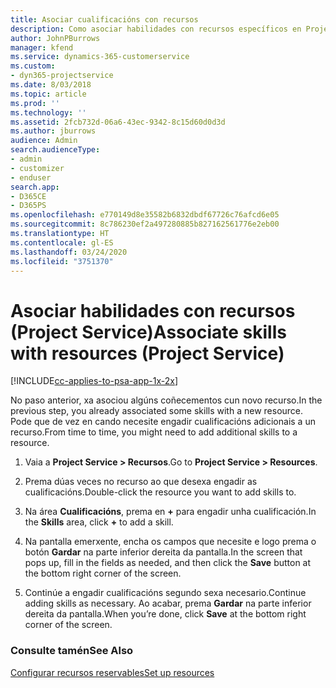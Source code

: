 ```yaml
---
title: Asociar cualificacións con recursos
description: Como asociar habilidades con recursos específicos en Project Service
author: JohnPBurrows
manager: kfend
ms.service: dynamics-365-customerservice
ms.custom:
- dyn365-projectservice
ms.date: 8/03/2018
ms.topic: article
ms.prod: ''
ms.technology: ''
ms.assetid: 2fcb732d-06a6-43ec-9342-8c15d60d0d3d
ms.author: jburrows
audience: Admin
search.audienceType:
- admin
- customizer
- enduser
search.app:
- D365CE
- D365PS
ms.openlocfilehash: e770149d8e35582b6832dbdf67726c76afcd6e05
ms.sourcegitcommit: 8c786230ef2a497280885b827162561776e2eb00
ms.translationtype: HT
ms.contentlocale: gl-ES
ms.lasthandoff: 03/24/2020
ms.locfileid: "3751370"
---
```

# <a name="associate-skills-with-resources-project-service"></a><span data-ttu-id="6f69a-103">Asociar habilidades con recursos (Project Service)</span><span class="sxs-lookup"><span data-stu-id="6f69a-103">Associate skills with resources (Project Service)</span></span>

[!INCLUDE[cc-applies-to-psa-app-1x-2x](../includes/cc-applies-to-psa-app-1x-2x.md)]

<span data-ttu-id="6f69a-104">No paso anterior, xa asociou algúns coñecementos cun novo recurso.</span><span class="sxs-lookup"><span data-stu-id="6f69a-104">In the previous step, you already associated some skills with  a new resource.</span></span> <span data-ttu-id="6f69a-105">Pode que de vez en cando necesite engadir cualificacións adicionais a un recurso.</span><span class="sxs-lookup"><span data-stu-id="6f69a-105">From time to time, you might need to add additional skills to a resource.</span></span>  
  
1.  <span data-ttu-id="6f69a-106">Vaia a **Project Service > Recursos**.</span><span class="sxs-lookup"><span data-stu-id="6f69a-106">Go to **Project Service > Resources**.</span></span>  
  
2.  <span data-ttu-id="6f69a-107">Prema dúas veces no recurso ao que desexa engadir as cualificacións.</span><span class="sxs-lookup"><span data-stu-id="6f69a-107">Double-click the resource you want to add skills to.</span></span>  
  
3.  <span data-ttu-id="6f69a-108">Na área **Cualificacións**, prema en **+** para engadir unha cualificación.</span><span class="sxs-lookup"><span data-stu-id="6f69a-108">In the **Skills** area, click **+** to add a skill.</span></span>  
  
4.  <span data-ttu-id="6f69a-109">Na pantalla emerxente, encha os campos que necesite e logo prema o botón **Gardar** na parte inferior dereita da pantalla.</span><span class="sxs-lookup"><span data-stu-id="6f69a-109">In the screen that pops up, fill in the fields as needed, and then click the **Save** button at the bottom right corner of the screen.</span></span>  
  
5.  <span data-ttu-id="6f69a-110">Continúe a engadir cualificacións segundo sexa necesario.</span><span class="sxs-lookup"><span data-stu-id="6f69a-110">Continue adding skills as necessary.</span></span> <span data-ttu-id="6f69a-111">Ao acabar, prema **Gardar** na parte inferior dereita da pantalla.</span><span class="sxs-lookup"><span data-stu-id="6f69a-111">When you’re done, click **Save** at the bottom right corner of the screen.</span></span>  
  
### <a name="see-also"></a><span data-ttu-id="6f69a-112">Consulte tamén</span><span class="sxs-lookup"><span data-stu-id="6f69a-112">See Also</span></span>  
 [<span data-ttu-id="6f69a-113">Configurar recursos reservables</span><span class="sxs-lookup"><span data-stu-id="6f69a-113">Set up resources</span></span>](../project-service/set-up-resources.md)

